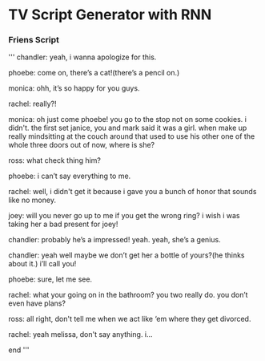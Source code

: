 # TV Script Generator with RNN

### Friens Script 
'''
chandler: yeah, i wanna apologize for this.

phoebe: come on, there’s a cat!(there’s a pencil on.)

monica: ohh, it’s so happy for you guys.

rachel: really?!

monica: oh just come phoebe! you go to the stop not on some cookies. i didn't. the first set janice, you and mark said it was a girl. when make up really mindsitting at the couch around that used to use his other one of the whole three doors out of now, where is she?

ross: what check thing him?

phoebe: i can’t say everything to me.

rachel: well, i didn't get it because i gave you a bunch of honor that sounds like no money.

joey: will you never go up to me if you get the wrong ring? i wish i was taking her a bad present for joey!

chandler: probably he’s a impressed! yeah. yeah, she’s a genius.

chandler: yeah well maybe we don’t get her a bottle of yours?(he thinks about it.) i’ll call you!

phoebe: sure, let me see.

rachel: what your going on in the bathroom? you two really do. you don’t even have plans?

ross: all right, don't tell me when we act like ‘em where they get divorced.

rachel: yeah melissa, don't say anything. i…

end
'''